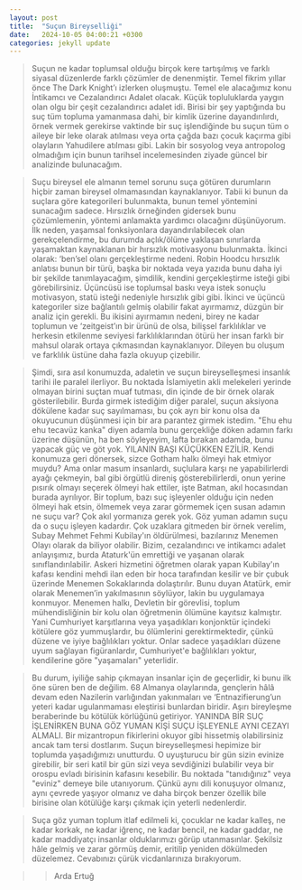 ```yaml
---
layout: post
title:  "Suçun Bireyselliği"
date:   2024-10-05 04:00:21 +0300
categories: jekyll update
---
```

> Suçun ne kadar toplumsal olduğu birçok kere tartışılmış ve farklı siyasal düzenlerde farklı çözümler de denenmiştir. Temel fikrim yıllar önce The Dark Knight’ı izlerken oluşmuştu. Temel ele alacağımız konu İntikamcı ve Cezalandırıcı Adalet olacak. Küçük topluluklarda yaygın olan olgu bir çeşit cezalandırıcı adalet idi. Birisi bir şey yaptığında bu suç tüm topluma yamanmasa dahi, bir kimlik üzerine dayandırılırdı, örnek vermek gerekirse vaktinde bir suç işlendiğinde bu suçun tüm o aileye bir leke olarak atılması veya orta çağda bazı çocuk kaçırma gibi olayların Yahudilere atılması gibi. Lakin bir sosyolog veya antropolog olmadığım için bunun tarihsel incelemesinden ziyade güncel bir analizinde bulunacağım. 

> Suçu bireysel ele almanın temel sorunu suça götüren durumların hiçbir zaman bireysel olmamasından kaynaklanıyor. Tabii ki bunun da suçlara göre kategorileri bulunmakta, bunun temel yöntemini sunacağım sadece. Hırsızlık örneğinden gidersek bunu çözümlemenin, yöntemi anlamakta yardımcı olacağını düşünüyorum. İlk neden, yaşamsal fonksiyonlara dayandırılabilecek olan gerekçelendirme, bu durumda açlık/ölüme yaklaşan sınırlarda yaşamaktan kaynaklanan bir hırsızlık motivasyonu bulunmakta. İkinci olarak: ‘ben’sel olanı gerçekleştirme nedeni. Robin Hoodcu hırsızlık anlatısı bunun bir türü, başka bir noktada veya yazıda bunu daha iyi bir şekilde tanımlayacağım, şimdilik, kendini gerçekleştirme isteği gibi görebilirsiniz. Üçüncüsü ise toplumsal baskı veya istek sonuçlu motivasyon, statü isteği nedeniyle hırsızlık gibi gibi. İkinci ve üçüncü kategoriler size bağlantılı gelmiş olabilir fakat ayırmamız, düzgün bir analiz için gerekli. Bu ikisini ayırmamın nedeni, birey ne kadar toplumun ve ‘zeitgeist’ın bir ürünü de olsa, bilişsel farklılıklar ve herkesin etkilenme seviyesi farklılıklarından ötürü her insan farklı bir mahsul olarak ortaya çıkmasından kaynaklanıyor. Dileyen bu oluşum ve farklılık üstüne daha fazla okuyup çizebilir. 

> Şimdi, sıra asıl konumuzda, adaletin ve suçun bireyselleşmesi insanlık tarihi ile paralel ilerliyor. Bu noktada İslamiyetin akli melekeleri yerinde olmayan birini suçtan muaf tutması, din içinde de bir örnek olarak gösterilebilir. Burda girmek istediğim diğer paralel, suçun aksiyona dökülene kadar suç sayılmaması, bu çok ayrı bir konu olsa da okuyucunun düşünmesi için bir ara parantez girmek istedim. "Ehu ehu ehu tecavüz kanka" diyen adamla bunu gerçekliğe döken adamın farkı üzerine düşünün, ha ben söyleyeyim, lafta bırakan adamda, bunu yapacak güç ve göt yok. YILANIN BAŞI KÜÇÜKKEN EZİLİR. Kendi konumuza geri dönersek, sizce Gotham halkı ölmeyi hak etmiyor muydu? Ama onlar masum insanlardı, suçlulara karşı ne yapabilirlerdi ayağı çekmeyin, bal gibi örgütlü direniş gösterebilirlerdi, onun yerine pısırık olmayı seçerek ölmeyi hak ettiler, işte Batman, akıl hocasından burada ayrılıyor. Bir toplum, bazı suç işleyenler olduğu için neden ölmeyi hak etsin, ölmemek veya zarar görmemek içen susan adamın ne suçu var?
> Çok akıl yormanıza gerek yok. Göz yuman adamın suçu da o suçu işleyen kadardır. Çok uzaklara gitmeden bir örnek verelim, Subay Mehmet Fehmi Kubilay'ın öldürülmesi, bazılarınız Menemen Olayı olarak da biliyor olabilir. Bizim, cezalandırıcı ve intikamcı adalet anlayışımız, burda Ataturk'ün emrettiği ve yaşanan olarak sınıflandırılabilir. Askeri hizmetini öğretmen olarak yapan Kubilay'ın kafası kendini mehdi ilan eden bir hoca tarafından kesilir ve bir çubuk üzerinde Menemen Sokaklarında dolaştırılır. Bunu duyan Atatürk, emir olarak Menemen’in yakılmasının söylüyor, lakin bu uygulamaya konmuyor. Menemen halkı, Devletin bir görevlisi, toplum mühendisliğinin bir kolu olan öğretmenin ölümüne kayıtsız kalmıştır. Yani Cumhuriyet karşıtlarına veya yaşadıkları konjonktür içindeki kötülere göz yummuşlardır, bu ölümlerini gerektirmektedir, çünkü düzene ve iyiye bağlılıkları yoktur. Onlar sadece yaşadıkları düzene uyum sağlayan figüranlardır, Cumhuriyet'e bağlılıkları yoktur, kendilerine göre "yaşamaları" yeterlidir. 

> Bu durum, iyiliğe sahip çıkmayan insanlar için de geçerlidir, ki bunu ilk öne süren ben de değilim. 68 Almanya olaylarında, gençlerin hâlâ devam eden Nazilerin varlığından yakınmaları ve ‘Entnazifierung’un yeteri kadar ugulanmaması eleştirisi bunlardan biridir. Aşırı bireyleşme beraberinde bu kötülük körlüğünü getiriyor. YANINDA BİR SUÇ İŞLENİRKEN BUNA GÖZ YUMAN KİŞİ SUÇU İŞLEYENLE AYNI CEZAYI ALMALI. Bir mizantropun fikirlerini okuyor gibi hissetmiş olabilirsiniz ancak tam tersi dostlarım. Suçun bireyselleşmesi hepimize bir toplumda yaşadığımızı unutturdu. O uyuşturucu bir gün sizin evinize girebilir, bir seri katil bir gün sizi veya sevdiğinizi bulabilir veya bir orospu evladı birisinin kafasını kesebilir. Bu noktada "tanıdığınız" veya "eviniz" demeye bile utanıyorum. Çünkü aynı dili konuşuyor olmanız, aynı çevrede yaşıyor olmanız ve daha birçok benzer özellik bile birisine olan kötülüğe karşı çıkmak için yeterli nedenlerdir. 

>Suça göz yuman toplum itlaf edilmeli ki, çocuklar ne kadar kalleş, ne kadar korkak, ne kadar iğrenç, ne kadar bencil, ne kadar gaddar, ne kadar maddiyatçı insanlar olduklarımızı görüp utanmasınlar. Şekilsiz hâle gelmiş ve zarar görmüş demir, eritilip yeniden dökülmeden düzelemez. Cevabınızı çürük vicdanlarınıza bırakıyorum.

>> Arda Ertuğ
